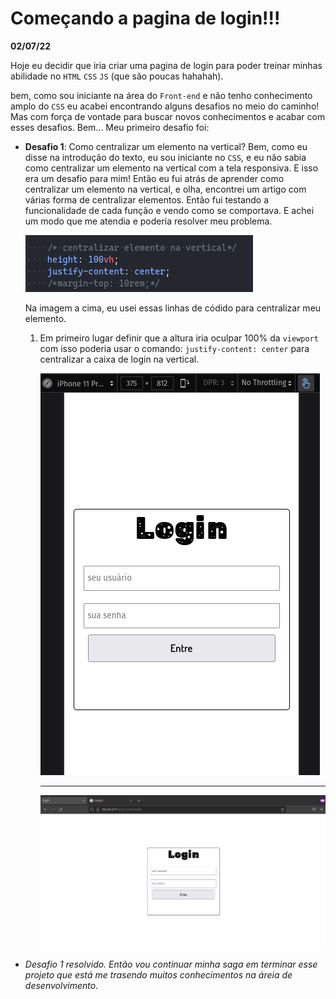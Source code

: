 <h1>Começando a pagina de login!!!</h1>


<strong>02/07/22</strong>


Hoje eu decidir que iria criar uma pagina de login para poder treinar minhas abilidade no <code>HTML</code>  <code>CSS</code>  <code>JS</code> (que são poucas hahahah).

bem, como sou iniciante na área do <code>Front-end</code> e não tenho conhecimento amplo do <code>CSS</code> eu acabei encontrando alguns desafios no meio do caminho! Mas com força de vontade para buscar novos conhecimentos e acabar com esses desafios. Bem... Meu primeiro desafio foi:

* **Desafio 1**: Como centralizar um elemento na vertical?
	Bem, como eu disse na introdução do texto, eu sou iniciante no <code>CSS</code>, e eu não sabia como centralizar um elemento na vertical com a tela responsiva. E isso era um desafio para mim! Então eu fui atrás de aprender como centralizar um elemento na vertical, e olha, encontrei um artigo com várias forma de centralizar elementos. Então fui testando a funcionalidade de cada função e vendo como se comportava. E achei um modo que me atendia e poderia resolver meu problema.
	
	<img src="./img-diary/centralizador-code.png">
	
	Na imagem a cima, eu usei essas linhas de códido para centralizar meu elemento. 
	
	1. Em primeiro lugar definir que a altura iria oculpar 100% da <code>viewport</code> com isso poderia usar o comando: 
		<code>justify-content: center</code> para centralizar a caixa de login na vertical.
		
		<img src="./img-diary/login-screen-1.png">
		<hr>
		<img src="./img-diary/login-screen-2.png">
		
		
		
		
	
* *Desafio 1 resolvido. Então vou continuar minha saga em terminar esse projeto que está me trasendo muitos conhecimentos na áreia de desenvolvimento.*
	